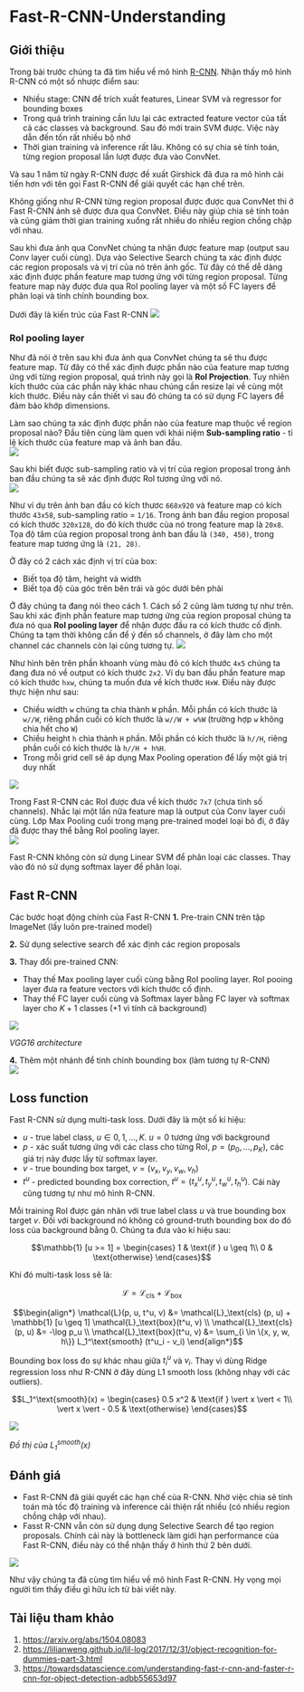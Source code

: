 # Fast-R-CNN-Understanding

## Giới thiệu
Trong bài trước chúng ta đã tìm hiểu về mô hình [R-CNN](https://huytranvan2010.github.io/R-CNN-Understanding/). Nhận thấy mô hình R-CNN có một số nhược điểm sau:
- Nhiều stage: CNN để trích xuất features, Linear SVM và regressor for bounding boxes
- Trong quá trình training cần lưu lại các extracted feature vector của tất cả các classes và background. Sau đó mới train SVM được. Việc này dẫn đến tốn rất nhiều bộ nhớ
- Thời gian training và inference rất lâu. Không có sự chia sẻ tính toán, từng region proposal lần lượt được đưa vào ConvNet.

Và sau 1 năm từ ngày R-CNN được đề xuất Girshick đã đưa ra mô hình cải tiến hơn với tên gọi Fast R-CNN để giải quyết các hạn chế trên.

Không giống như R-CNN từng region proposal được được qua ConvNet thì ở Fast R-CNN ảnh sẽ được đưa qua ConvNet. Điều này giúp chia sẻ tính toán và cũng giảm thời gian training xuống rất nhiều do nhiều region chồng chập với nhau.

Sau khi đưa ảnh qua ConvNet chúng ta nhận được feature map (output sau Conv layer cuối cùng). Dựa vào Selective Search chúng ta xác định được các region proposals và vị trí của nó trên ảnh gốc. Từ đây có thể dễ dàng xác định được phần feature map tương ứng với từng region proposal. Từng feature map này được đưa qua RoI pooling layer và một số FC layers để phân loại và tinh chỉnh bounding box.

Dưới đây là kiến trúc của Fast R-CNN
<img src="https://lilianweng.github.io/lil-log/assets/images/fast-RCNN.png">

### RoI pooling layer
Như đã nói ở trên sau khi đưa ảnh qua ConvNet chúng ta sẽ thu được feature map. Từ đây có thể xác định được phần nào của feature map tương ứng với từng region proposal, quá trình này gọi là **RoI Projection**. Tuy nhiên kích thước của các phần này khác nhau chúng cần resize lại về cùng một kích thước. Điều này cần thiết vì sau đó chúng ta có sử dụng FC layers để đảm bảo khớp dimensions.

Làm sao chúng ta xác định được phần nào của feature map thuộc về region proposal nào?
Đầu tiên cùng làm quen với khái niệm **Sub-sampling ratio** - tỉ lệ kích thước của feature map và ảnh ban đầu.
<img src="https://miro.medium.com/max/941/1*vvnku0ErKUjfHUZdk-vqUg.png" style="display:block; margin-left:auto; margin-right:auto">

Sau khi biết được sub-sampling ratio và vị trí của region proposal trong ảnh ban đầu chúng ta sẽ xác định được RoI tương ứng với nó.
<img src="https://miro.medium.com/max/1400/1*nMiuyTeq-mGgM4m0KgzFIQ.png" style="display:block; margin-left:auto; margin-right:auto">

Như ví dụ trên ảnh ban đầu có kích thươc `668x920` và feature map có kích thước `43x58`, sub-sampling ratio = `1/16`. Trong ảnh ban đầu region proposal có kích thước `320x128`, do đó kích thước của nó trong feature map là `20x8`. Tọa độ tâm của region proposal trong ảnh ban đầu là `(340, 450)`, trong feature map tương ứng là `(21, 28)`. 

Ở đây có 2 cách xác định vị trí của box:
- Biết tọa độ tâm, height và width
- Biết tọa độ của góc trên bên trái và góc dưới bên phải

Ở đây chúng ta đang nói theo cách 1. Cách số 2 cũng làm tương tự như trên. Sau khi xác định phần feature map tương ứng của region proposal chúng ta đưa nó qua **RoI pooling layer** để nhận được đầu ra có kích thước cố định. Chúng ta tạm thời không cần để ý đến số channels, ở đây làm cho một channel các channels còn lại cũng tương tự.
<img src="https://miro.medium.com/max/941/1*5vzG18aSqBoelD9q__y1rw.gif" >

Như hình bên trên phần khoanh vùng màu đỏ có kích thước `4x5` chúng ta đang đưa nó về output có kích thước `2x2`.
Ví dụ ban đầu phần feature map có kích thước `hxw`, chúng ta muốn đưa về kích thước `HxW`. Điều này được thực hiện như sau:
- Chiều width `w` chúng ta chia thành `W` phần. Mỗi phần có kích thước là `w//W`, riêng phần cuối có kích thước là `w//W + w%W` (trường hợp `w` không chia hết cho `W`)
- Chiều height `h` chia thành `H` phần. Mỗi phần có kích thước là `h//H`, riêng phần cuối có kích thước là `h//H + h%H`.
- Trong mỗi grid cell sẽ áp dụng Max Pooling operation để lấy một giá trị duy nhất

<img src="https://lilianweng.github.io/lil-log/assets/images/roi-pooling.png" style="display:block; margin-left:auto; margin-right:auto">

Trong Fast R-CNN các RoI được đưa về kích thước `7x7` (chưa tính số channels). Nhắc lại một lần nữa feature map là output của Conv layer cuối cùng. Lớp Max Pooling cuối trong mạng pre-trained model loại bỏ đi, ở đây đã được thay thể bằng RoI pooling layer.
<img src="https://miro.medium.com/max/941/1*L-RItcTDliYSFT6YMf3-ww.png" style="display:block; margin-left:auto; margin-right:auto">

Fast R-CNN không còn sử dụng Linear SVM để phân loại các classes. Thay vào đó nó sử dụng softmax layer để phân loại.

## Fast R-CNN
Các bước hoạt động chính của Fast R-CNN
**1.** Pre-train CNN trên tập ImageNet (lấy luôn pre-trained model)

**2.** Sử dụng selective search để xác định các region proposals

**3.** Thay đổi pre-trained CNN:
- Thay thế Max pooling layer cuối cùng bằng RoI pooling layer. RoI pooing layer đưa ra feature vectors với kích thước cố định.
- Thay thế FC layer cuối cùng và Softmax layer bằng FC layer và softmax layer cho $K+1$ classes (+1 vì tính cả background)

<img src="https://neurohive.io/wp-content/uploads/2018/11/vgg16-neural-network.jpg" style="display:block; margin-left:auto; margin-right:auto">

*VGG16 architecture*

**4.** Thêm một nhánh để tinh chỉnh bounding box (làm tương tự R-CNN)
<img src="https://github.com/huytranvan2010/R-CNN-Fast-R-CNN-Faster-R-CNN-YOLO-Object-Detection-Algorithms/raw/main/images/FastRCNNpipeline.jpeg" style="display:block; margin-left:auto; margin-right:auto">

## Loss function
Fast R-CNN sử dụng multi-task loss. Dưới đây là một số kí hiệu:
- $u$ - true label class, $u \in 0, 1, \dots, K$. $u=0$ tương ứng với background
- $p$ - xác suất tương ứng với các class cho từng RoI, $p = (p_0, \dots, p_K)$, các giá trị này được lấy từ softmax layer.
- $v$ - true bounding box target, $v = (v_x, v_y, v_w, v_h)$
- $t^u$ - predicted bounding box correction, $t^u = (t^u_x, t^u_y, t^u_w, t^u_h)$. Cái này cũng tương tự như mô hình R-CNN.

Mỗi training RoI được gán nhãn với true label class $u$ và true bounding box target $v$. Đối với background nó không có ground-truth bounding box do đó loss của background bằng 0. Chúng ta đưa vào kí hiệu sau:

$$\mathbb{1} [u >= 1] = \begin{cases}
    1  & \text{if } u \geq 1\\
    0  & \text{otherwise}
\end{cases}$$

Khi đó multi-task loss sẽ là:

$$\mathcal{L} = \mathcal{L}_\text{cls} + \mathcal{L}_\text{box}$$

$$\begin{align*}
\mathcal{L}(p, u, t^u, v) &= \mathcal{L}_\text{cls} (p, u) + \mathbb{1} [u \geq 1] \mathcal{L}_\text{box}(t^u, v) \\
\mathcal{L}_\text{cls}(p, u) &= -\log p_u \\
\mathcal{L}_\text{box}(t^u, v) &= \sum_{i \in \{x, y, w, h\}} L_1^\text{smooth} (t^u_i - v_i)
\end{align*}$$

Bounding box loss đo sự khác nhau giữa $t^u_i$ và $v_i$. Thay vì dùng Ridge regression loss như R-CNN ở đây dùng L1 smooth loss (không nhạy với các outliers).

$$L_1^\text{smooth}(x) = \begin{cases}
    0.5 x^2             & \text{if } \vert x \vert < 1\\
    \vert x \vert - 0.5 & \text{otherwise}
\end{cases}$$

<img src="https://lilianweng.github.io/lil-log/assets/images/l1-smooth.png" style="display:block; margin-left:auto; margin-right:auto">

*Đồ thị của $L_1^\text{smooth}(x)$*

## Đánh giá
- Fast R-CNN đã giải quyết các hạn chế của R-CNN. Nhờ việc chia sẻ tính toán mà tốc độ training và inference cải thiện rất nhiều (có nhiều region chồng chập với nhau).
- Fasst R-CNN vẫn còn sử dụng dụng Selective Search để tạo region proposals. Chính cái này là bottleneck làm giới hạn performance của Fast R-CNN, điều này có thể nhận thấy ở hình thứ 2 bên dưới.
<img src="https://miro.medium.com/max/941/1*m2QO_wbUPA05mY2q4v7mjg.png" style="display:block; margin-left:auto; margin-right:auto">

Như vậy chúng ta đã cùng tìm hiểu về mô hình Fast R-CNN. Hy vọng mọi người tìm thấy điều gì hữu ích từ bài viết này.

## Tài liệu tham khảo
1. https://arxiv.org/abs/1504.08083
2. https://lilianweng.github.io/lil-log/2017/12/31/object-recognition-for-dummies-part-3.html
3. https://towardsdatascience.com/understanding-fast-r-cnn-and-faster-r-cnn-for-object-detection-adbb55653d97


